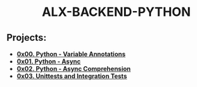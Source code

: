 <h1 align="center"><b>ALX-BACKEND-PYTHON</b></h1>

## Projects:

- **[0x00. Python - Variable Annotations](https://github.com/codenvibes/alx-backend-python/tree/master/0x00-python_variable_annotations)**
- **[0x01. Python - Async](https://github.com/codenvibes/alx-backend-python/tree/master/0x01-python_async_function)**
- **[0x02. Python - Async Comprehension](https://github.com/codenvibes/alx-backend-python/tree/master/0x02-python_async_comprehension)**
- **[0x03. Unittests and Integration Tests]()**

